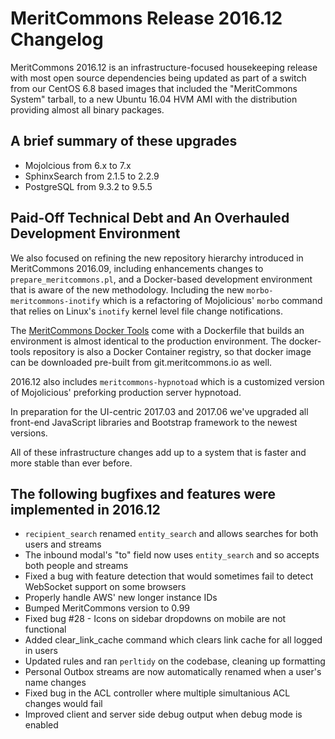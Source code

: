 MeritCommons Release 2016.12 Changelog
===================================

MeritCommons 2016.12 is an infrastructure-focused housekeeping release with most open source dependencies being updated as part of a switch from our CentOS 6.8 based images that included the "MeritCommons System" tarball, to a new Ubuntu 16.04 HVM AMI with the distribution providing almost all binary packages.

## A brief summary of these upgrades

* Mojolcious from 6.x to 7.x
* SphinxSearch from 2.1.5 to 2.2.9
* PostgreSQL from 9.3.2 to 9.5.5

## Paid-Off Technical Debt and An Overhauled Development Environment

We also focused on refining the new repository hierarchy introduced in MeritCommons 2016.09, including enhancements changes to `prepare_meritcommons.pl`, and a Docker-based development environment that is aware of the new methodology.  Including the new `morbo-meritcommons-inotify` which is a refactoring of Mojolicious' `morbo` command that relies on Linux's `inotify` kernel level file change notifications.

The [MeritCommons Docker Tools](https://git.meritcommons.io/meritcommons/docker-tools) come with a Dockerfile that builds an environment is almost identical to the production environment.  The docker-tools repository is also a Docker Container registry, so that docker image can be downloaded pre-built from git.meritcommons.io as well.

2016.12 also includes `meritcommons-hypnotoad` which is a customized version of Mojolicious' preforking production server hypnotoad.

In preparation for the UI-centric 2017.03 and 2017.06 we've upgraded all front-end JavaScript libraries and Bootstrap framework to the newest versions.

All of these infrastructure changes add up to a system that is faster and more stable than ever before.

## The following bugfixes and features were implemented in 2016.12

* `recipient_search` renamed `entity_search` and allows searches for both users and streams
* The inbound modal's "to" field now uses `entity_search` and so accepts both people and streams
* Fixed a bug with feature detection that would sometimes fail to detect WebSocket support on some browsers
* Properly handle AWS' new longer instance IDs
* Bumped MeritCommons version to 0.99
* Fixed bug #28 - Icons on sidebar dropdowns on mobile are not functional
* Added clear_link_cache command which clears link cache for all logged in users
* Updated rules and ran `perltidy` on the codebase, cleaning up formatting
* Personal Outbox streams are now automatically renamed when a user's name changes
* Fixed bug in the ACL controller where multiple simultanious ACL changes would fail
* Improved client and server side debug output when debug mode is enabled



